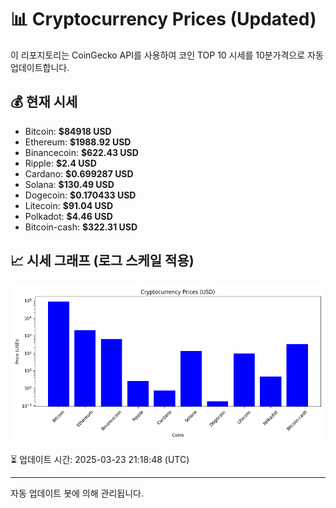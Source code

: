 
# 📊 Cryptocurrency Prices (Updated)

이 리포지토리는 CoinGecko API를 사용하여 코인 TOP 10 시세를 10분가격으로 자동 업데이트합니다.

## 💰 현재 시세
- Bitcoin: **$84918 USD**
- Ethereum: **$1988.92 USD**
- Binancecoin: **$622.43 USD**
- Ripple: **$2.4 USD**
- Cardano: **$0.699287 USD**
- Solana: **$130.49 USD**
- Dogecoin: **$0.170433 USD**
- Litecoin: **$91.04 USD**
- Polkadot: **$4.46 USD**
- Bitcoin-cash: **$322.31 USD**

## 📈 시세 그래프 (로그 스케일 적용)
![Crypto Prices](crypto_prices.png)

⏳ 업데이트 시간: 2025-03-23 21:18:48 (UTC)

---
자동 업데이트 봇에 의해 관리됩니다.
